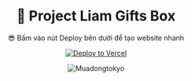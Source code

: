  <div align="center">

# 📂 Project Liam Gifts Box
😎 Bấm vào nút Deploy bên dưới để tạo website nhanh

[![Deploy to Vercel](https://vercel.com/button)](https://vercel.com/import/project?template=https://github.com/LiamxDdugnn/Liam-Gifts-Box)
</div>
<p align="center">
  <img src="https://bio.linkcdn.cc/upload/2025060213/174887217900080619.jpg" alt="Muadongtokyo"
</p>

